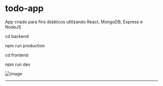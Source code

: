 # todo-app
 App criado para fins didáticos utilizando React, MongoDB, Express e NodeJS
 
 cd backend
 
 npm run production
 
 cd frontend
 
 npm run dev
 
 
![image](https://user-images.githubusercontent.com/51513403/152687820-c120c850-3e2f-48d5-ab4f-784ab72ea27e.png)
****

